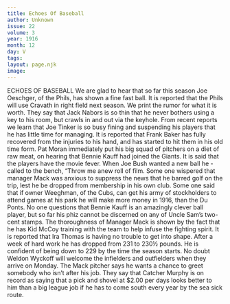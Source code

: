 ```yaml
---
title: Echoes Of Baseball
author: Unknown
issue: 22
volume: 3
year: 1916
month: 12
day: V
tags:
layout: page.njk
image:
---
```

ECHOES OF BASEBALL       We are glad to hear that so far this season Joe Oeschger, of the Phils, has shown a fine fast ball.       It is reported that the Phils will use Cravath in right field next season. We print the rumor for what it is worth.       They say that Jack Nabors is so thin that he never bothers using a key to his room, but crawls in and out via the keyhole.       From recent reports we learn that Joe Tinker is so busy fining and suspending his players that he has little time for managing.       It is reported that Frank Baker has fully recovered from the injuries to his hand, and has started to hit them in his old time form.       Pat Moran immediately put his big squad of pitchers on a diet of raw meat, on hearing that Bennie Kauff had joined the Giants.       It is said that the players have the movie fever. When Joe Bush wanted a new ball he -called to the bench, “Throw me anew roll of film.      Some one wispered that manager Mack was anxious to suppress the news that he barred golf on the trip, lest he be dropped from membership in his own club.       Some one said that if owner Weeghman, of the Cubs, can get his army of stockholders to attend games at his park he will make more money in 1916, than the Du Ponts.       No one questions that Bennie Kauff is an amazingly clever ball player, but so far his phiz cannot be discerned on any of Uncle Sam’s two-cent stamps.       The thoroughness of Manager Mack is shown by the fact that he has Kid McCoy training with the team to help infuse the fighting spirit.       It is reported that Ira Thomas is having no trouble to get into shape. After a week of hard work he has dropped from 231 to 230½ pounds. He is confident of being down to 229 by the time the season starts.       No doubt Weldon Wyckoff will welcome the infielders and outfielders when they arrive on Monday. The Mack pitcher says he wants a chance to greet somebody who isn’t after his job.       They say that Catcher Murphy is on record as saying that a pick and shovel at $2.00 per days looks better to him than a big league job if he has to come south every year by the sea sick route.




